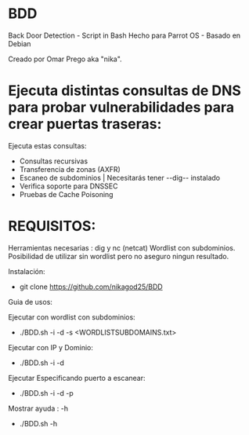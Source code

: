 # BDD
Back Door Detection - Script in Bash
Hecho para Parrot OS - Basado en Debian

Creado por Omar Prego aka "nika".



# Ejecuta distintas consultas de DNS para probar vulnerabilidades para crear puertas traseras:
Ejecuta estas consultas:

- Consultas recursivas
- Transferencia de zonas (AXFR)
- Escaneo de subdominios | Necesitarás tener --dig--  instalado
- Verifica soporte para DNSSEC
- Pruebas de Cache Poisoning

# REQUISITOS: 

Herramientas necesarias : dig y nc (netcat)
Wordlist con subdominios. Posibilidad de utilizar sin wordlist pero no aseguro ningun resultado.

Instalación: 
- git clone https://github.com/nikagod25/BDD

Guia de usos: 

Ejecutar con wordlist con subdominios:
- ./BDD.sh -i <IP> -d <DOMINIO> -s <WORDLISTSUBDOMAINS.txt>

Ejecutar con IP y Dominio:
- ./BDD.sh -i <IP> -d <DOMINIO>

Ejecutar Especificando puerto a escanear:
- ./BDD.sh -i <IP> -d <DOMINIO> -p <PUERTO>

Mostrar ayuda : -h
- ./BDD.sh -h

 


